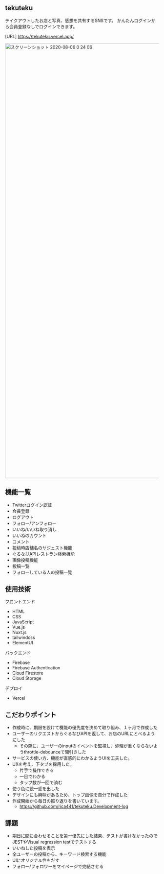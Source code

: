 ## tekuteku
テイクアウトしたお店と写真、感想を共有するSNSです。
かんたんログインから会員登録なしでログインできます。

[URL] https://tekuteku.vercel.app/

<img width="1421" alt="スクリーンショット 2020-08-06 0 24 06" src="https://user-images.githubusercontent.com/58762157/89431922-7c9f8600-d77b-11ea-9cc5-c38411b0888f.png">

## 機能一覧
- Twitterログイン認証
- 会員登録
- ログアウト
- フォロー/アンフォロー
- いいね/いいね取り消し
- いいねのカウント
- コメント
- 投稿時店舗名のサジェスト機能
- ぐるなびAPIレストラン検索機能
- 画像投稿機能
- 投稿一覧
- フォローしている人の投稿一覧

## 使用技術
フロントエンド
- HTML
- CSS
- JavaScript
- Vue.js
- Nuxt.js
- tailwindcss
- ElementUI

バックエンド
- Firebase
- Firebase Authentication
- Cloud Firestore
- Cloud Storage 

デプロイ
- Vercel

## こだわりポイント
- 作成時に、期限を設けて機能の優先度を決めて取り組み、１ヶ月で作成した
- ユーザーのリクエストからぐるなびAPIを返して、お店のURLにとべるようにした
    - その際に、ユーザーのinputのイベントを監視し、処理が重くならないようthrottle-debounceで間引きした
- サービスの使い方、機能が直感的にわかるようUIを工夫した。
- UXを考え、下タブを採用した。
    - 片手で操作できる
    - 一目でわかる
    - タップ数が一回で済む
- 使う色に統一感を出した
- デザインにも興味があるため、トップ画像を自分で作成した
- 作成開始から毎日の振り返りを書いています。
    - https://github.com/rica441/tekuteku.Development-log
    
## 課題
- 期日に間に合わせることを第一優先にした結果、テストが書けなかったので
JESTやVisual regression testでテストする
- いいねした投稿を表示
- 全ユーザーの投稿から、キーワード検索する機能
- UIにオリジナル性をだす
- フォロー/フォロワーをマイページで完結させる

